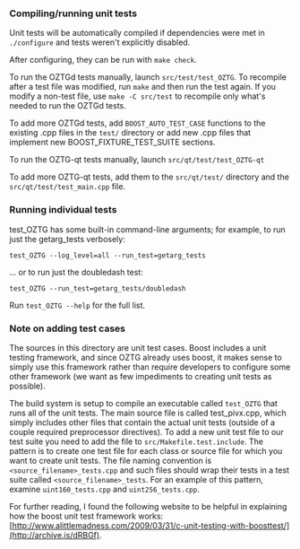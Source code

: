 ### Compiling/running unit tests

Unit tests will be automatically compiled if dependencies were met in `./configure`
and tests weren't explicitly disabled.

After configuring, they can be run with `make check`.

To run the OZTGd tests manually, launch `src/test/test_OZTG`. To recompile
after a test file was modified, run `make` and then run the test again. If you
modify a non-test file, use `make -C src/test` to recompile only what's needed
to run the OZTGd tests.

To add more OZTGd tests, add `BOOST_AUTO_TEST_CASE` functions to the existing
.cpp files in the `test/` directory or add new .cpp files that
implement new BOOST_FIXTURE_TEST_SUITE sections.

To run the OZTG-qt tests manually, launch `src/qt/test/test_OZTG-qt`

To add more OZTG-qt tests, add them to the `src/qt/test/` directory and
the `src/qt/test/test_main.cpp` file.

### Running individual tests

test_OZTG has some built-in command-line arguments; for
example, to run just the getarg_tests verbosely:

    test_OZTG --log_level=all --run_test=getarg_tests

... or to run just the doubledash test:

    test_OZTG --run_test=getarg_tests/doubledash

Run `test_OZTG --help` for the full list.

### Note on adding test cases

The sources in this directory are unit test cases.  Boost includes a
unit testing framework, and since OZTG already uses boost, it makes
sense to simply use this framework rather than require developers to
configure some other framework (we want as few impediments to creating
unit tests as possible).

The build system is setup to compile an executable called `test_OZTG`
that runs all of the unit tests.  The main source file is called
test_pivx.cpp, which simply includes other files that contain the
actual unit tests (outside of a couple required preprocessor
directives). To add a new unit test file to our test suite you need
to add the file to `src/Makefile.test.include`. The pattern is to
create one test file for each class or source file for which you want
to create unit tests.  The file naming convention is
`<source_filename>_tests.cpp` and such files should wrap their tests
in a test suite called `<source_filename>_tests`.  For an example of
this pattern, examine `uint160_tests.cpp` and `uint256_tests.cpp`.

For further reading, I found the following website to be helpful in
explaining how the boost unit test framework works:
[http://www.alittlemadness.com/2009/03/31/c-unit-testing-with-boosttest/](http://archive.is/dRBGf).
